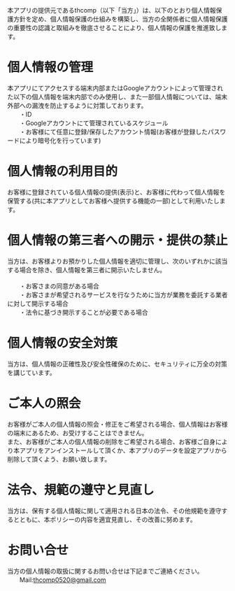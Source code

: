 本アプリの提供元であるthcomp（以下「当方」）は、以下のとおり個人情報保護方針を定め、個人情報保護の仕組みを構築し、当方の全関係者に個人情報保護の重要性の認識と取組みを徹底させることにより、個人情報の保護を推進致します。

# 個人情報の管理
本アプリにてアクセスする端末内部またはGoogleアカウントによって管理された以下の個人情報を端末内部でのみ使用し、また一部個人情報については、端末外部への漏洩を防止するように対策しております。<br/>
　　・ID<br/>
　　・Googleアカウントにて管理されているスケジュール<br/>
　　・お客様にて任意に登録/保存したアカウント情報(お客様が登録したパスワードにより暗号化を行っています)<br/>
# 個人情報の利用目的
お客様に登録されている個人情報の提供(表示)と、お客様に代わって個人情報を保管する(共に本アプリとしてお客様へ提供する機能の一部)として利用いたします。
# 個人情報の第三者への開示・提供の禁止
当方は、お客様よりお預かりした個人情報を適切に管理し、次のいずれかに該当する場合を除き、個人情報を第三者に開示いたしません。<br/>
<br/>
　　・お客さまの同意がある場合<br/>
　　・お客さまが希望されるサービスを行なうために当方が業務を委託する業者に対して開示する場合<br/>
　　・法令に基づき開示することが必要である場合<br/>

# 個人情報の安全対策
当方は、個人情報の正確性及び安全性確保のために、セキュリティに万全の対策を講じています。
# ご本人の照会
お客様がご本人の個人情報の照会・修正をご希望される場合、個人情報はお客様の端末にあるため、お受けすることはできません。<br/>
また、お客様がご本人の個人情報の削除をご希望される場合、お客様ご自身により本アプリをアンインストールして頂くか、本アプリのデータを設定アプリから削除して頂くよう、お願い致します。<br/>
# 法令、規範の遵守と見直し
当方は、保有する個人情報に関して適用される日本の法令、その他規範を遵守するとともに、本ポリシーの内容を適宜見直し、その改善に努めます。
# お問い合せ
当方の個人情報の取扱に関するお問い合せは下記までご連絡ください。<br/>
　　Mail:thcomp0520@gmail.com<br/>
